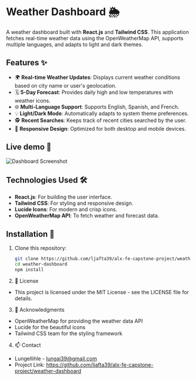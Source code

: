 # Weather Dashboard 🌦️

A weather dashboard built with **React.js** and **Tailwind CSS**. This application fetches real-time weather data using the OpenWeatherMap API, supports multiple languages, and adapts to light and dark themes.

## Features ✨

- 🌍 **Real-time Weather Updates**: Displays current weather conditions based on city name or user's geolocation.
- 🗓️ **5-Day Forecast**: Provides daily high and low temperatures with weather icons.
- 🌐 **Multi-Language Support**: Supports English, Spanish, and French.
- 💡 **Light/Dark Mode**: Automatically adapts to system theme preferences.
- 🕵️ **Recent Searches**: Keeps track of recent cities searched by the user.
- 🔄 **Responsive Design**: Optimized for both desktop and mobile devices.

## Live demo 📸

![Dashboard Screenshot](https://alx-fe-capstone-project-n0537cbig-lungelihle-jaftas-projects.vercel.app/)

## Technologies Used 🛠️

- **React.js**: For building the user interface.
- **Tailwind CSS**: For styling and responsive design.
- **Lucide Icons**: For modern and crisp icons.
- **OpenWeatherMap API**: To fetch weather and forecast data.

## Installation 🚀

1. Clone this repository:
   ```bash
   git clone https://github.com/ljafta39/alx-fe-capstone-project/weather-dashboard.git
   cd weather-dashboard
   npm install 
   ```
2. 📝 License

- This project is licensed under the MIT License - see the LICENSE file for details.
3. 🙏 Acknowledgments

-   OpenWeatherMap for providing the weather data API
-   Lucide for the beautiful icons
-   Tailwind CSS team for the styling framework

4. 📫 Contact

- Lungellihle - lungaj39@gmail.com
- Project Link: https://github.com/ljafta39/alx-fe-capstone-project/weather-dashboard